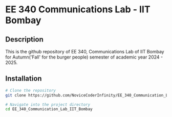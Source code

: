 
# EE 340 Communications Lab - IIT Bombay

## Description
This is the github repository of EE 340, Communications Lab of IIT Bombay for Autumn('Fall' for the burger people) semester of academic year 2024 - 2025.

## Installation

```bash
# Clone the repository
git clone https://github.com/NoviceCoderInfinity/EE_340_Communication_Lab_IIT_Bombay.git

# Navigate into the project directory
cd EE_340_Communication_Lab_IIT_Bombay

```
